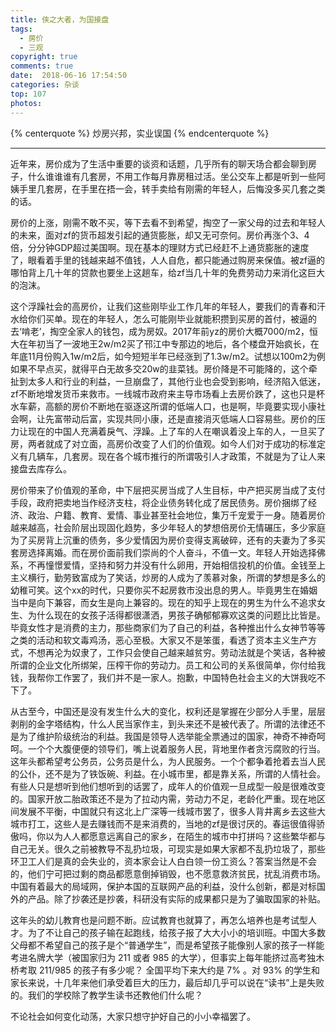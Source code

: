 ```yaml
---
title: 侠之大者，为国接盘
tags:
  - 房价
  - 三观
copyright: true
comments: true
date:  2018-06-16 17:54:50
categories: 杂谈
top: 107
photos:
---
```


{% centerquote %} 
炒房兴邦，实业误国
{% endcenterquote %}

---
<!-- more -->

近年来，房价成为了生活中重要的谈资和话题，几乎所有的聊天场合都会聊到房子，什么谁谁谁有几套房，不用工作每月靠房租过活。坐公交车上都是听到一些阿姨手里几套房，在手里在捂一会，转手卖给有刚需的年轻人，后悔没多买几套之类的话。

房价的上涨，刚需不敢不买，等下去看不到希望，掏空了一家父母的过去和年轻人的未来，面对zf的货币超发引起的通货膨胀，却又无可奈何。房价再涨个3、4倍，分分钟GDP超过美国啊。现在基本的理财方式已经赶不上通货膨胀的速度了，眼看着手里的钱越来越不值钱，人人自危，都只能通过购房来保值。被zf逼的哪怕背上几十年的贷款也要坐上这趟车，给zf当几十年的免费劳动力来消化这巨大的泡沫。

这个浮躁社会的高房价，让我们这些刚毕业工作几年的年轻人，要我们的青春和汗水给你们买单。现在的年轻人，怎么可能刚毕业就能积攒到买房的首付，被逼的去‘啃老’，掏空全家人的钱包，成为房奴。2017年前yz的房价大概7000/m2，恒大在年初当了一波地王2w/m2买了邗江中专那边的地后，各个楼盘开始疯长，在年底11月份购入1w/m2后，如今短短半年已经涨到了1.3w/m2。试想以100m2为例如果不早点买，就得平白无故多交20w的韭菜钱。房价降是不可能降的，这个牵扯到太多人和行业的利益，一旦崩盘了，其他行业也会受到影响，经济陷入低迷，zf不断地增发货币来救市。一线城市政府来主导市场看上去房价跌了，这也只是杯水车薪，高额的房价不断地在驱逐这所谓的低端人口，也是啊，毕竟要实现小康社会啊，让先富带动后富，实现共同小康，还是直接消灭低端人口容易些。房价的压力让现在的中国人充满着戾气、浮躁。上了车的人在嘲讽着没上车的人，一旦买了房，两者就成了对立面，高房价改变了人们的价值观。如今人们对于成功的标准定义有几辆车，几套房。现在各个城市推行的所谓吸引人才政策，不就是为了让人来接盘去库存么。

房价带来了价值观的革命，中下层把买房当成了人生目标，中产把买房当成了支付手段，政府把卖地当作经济支柱，将企业债务转化成了居民债务。房价捆绑了经济、政治、户籍、教育、爱情、事业甚至社会地位，集万千宠爱于一身。随着房价越来越高，社会阶层出现固化趋势，多少年轻人的梦想倍房价无情碾压，多少家庭为了买房背上沉重的债务，多少爱情因为房价变得支离破碎，还有的夫妻为了多买套房选择离婚。而在房价面前我们崇尚的个人奋斗，不值一文。年轻人开始选择佛系，不再憧憬爱情，坚持和努力并没有什么卵用，开始相信投机的价值。金钱至上主义横行，勤劳致富成为了笑话，炒房的人成为了羡慕对象，所谓的梦想是多么的幼稚可笑。这个xx的时代，只要你买不起房救市没出息的男人。毕竟男生在婚姻当中是向下兼容，而女生是向上兼容的。现在的知乎上现在的男生为什么不追求女生、为什么现在的女孩子活得都很潇洒，男孩子确郁郁寡欢这类的问题比比皆是。毕竟女性才是消费的主力，那些商家们为了自己的利益，各种推出什么女神节等等之类的活动和软文毒鸡汤，恶心至极。大家又不是笨蛋，看透了资本主义生产方式，不想再沦为奴隶了，工作只会使自己越来越贫穷。劳动法就是个笑话，各种被所谓的企业文化所绑架，压榨干你的劳动力。员工和公司的关系很简单，你付给我钱，我帮你工作罢了，我们并不是一家人。抱歉，中国特色社会主义的大饼我吃不下了。

从古至今，中国还是没有发生什么大的变化，权利还是掌握在少部分人手里，层层剥削的金字塔结构，什么人民当家作主，到头来还不是被代表了。所谓的法律还不是为了维护阶级统治的利益。我国是领导人选举能全票通过的国家，神奇不神奇呵呵。一个个大腹便便的领导们，嘴上说着服务人民，背地里作者贪污腐败的行当。这年头都希望考公务员，公务员是什么，为人民服务。一个个都争着抢着去当人民的公仆，还不是为了铁饭碗、利益。在小城市里，都是靠关系，所谓的人情社会。有些人只是想听到他们想听到的话罢了，成年人的价值观一旦成型一般是很难改变的。国家开放二胎政策还不是为了拉动内需，劳动力不足，老龄化严重。现在地区间发展不平衡，中国就只有这北上广深等一线城市罢了，很多人背井离乡去这些大城市打工，这些人是去赚钱而不是来消费的，当地的zf是很讨厌的。春运很值得骄傲吗，你以为人人都愿意远离自己的家乡，在陌生的城市中打拼吗？这些繁华都与自己无关。很久之前被教导不乱扔垃圾，可现实是如果大家都不乱扔垃圾了，那些环卫工人们是真的会失业的，资本家会让人白白领一份工资么？答案当然是不会的，他们宁可把过剩的商品都愿意倒掉销毁，也不愿意救济贫民，扰乱消费市场。中国有着最大的局域网，保护本国的互联网产品的利益，没什么创新，都是对标国外的产品。除了抄袭还是抄袭，科研没有实际的成果都只是为了骗取国家的补贴。

这年头的幼儿教育也是问题不断。应试教育也就算了，再怎么培养也是考试型人才。为了不让自己的孩子输在起跑线，给孩子报了大大小小的培训班。中国大多数父母都不希望自己的孩子是个“普通学生”，而是希望孩子能像别人家的孩子一样能考进名牌大学（被国家归为 211 或者 985 的大学），但事实上每年能挤过高考独木桥考取 211/985 的孩子有多少呢？ 全国平均下来大约是 7% 。对 93% 的学生和家长来说，十几年来他们承受着巨大的压力，最后却几乎可以说在“读书”上是失败的。我们的学校除了教学生读书还教他们什么呢？

不论社会如何变化动荡，大家只想守护好自己的小小幸福罢了。


